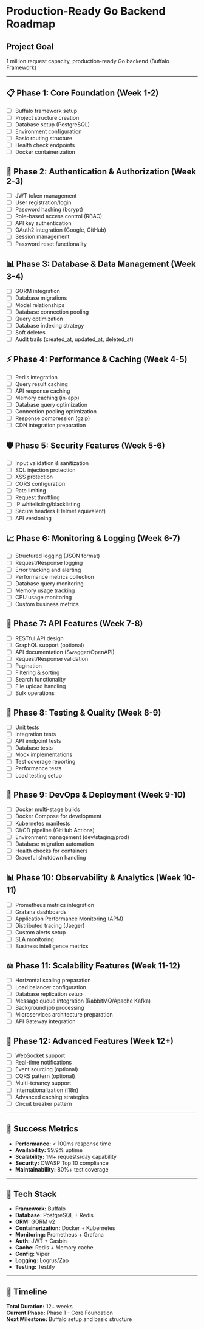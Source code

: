 # Production-Ready Go Backend Roadmap

## Project Goal
1 million request capacity, production-ready Go backend (Buffalo Framework)

---

## 📋 Phase 1: Core Foundation (Week 1-2)
- [ ] Buffalo framework setup
- [ ] Project structure creation
- [ ] Database setup (PostgreSQL)
- [ ] Environment configuration
- [ ] Basic routing structure
- [ ] Health check endpoints
- [ ] Docker containerization

## 🔐 Phase 2: Authentication & Authorization (Week 2-3)
- [ ] JWT token management
- [ ] User registration/login
- [ ] Password hashing (bcrypt)
- [ ] Role-based access control (RBAC)
- [ ] API key authentication
- [ ] OAuth2 integration (Google, GitHub)
- [ ] Session management
- [ ] Password reset functionality

## 📊 Phase 3: Database & Data Management (Week 3-4)
- [ ] GORM integration
- [ ] Database migrations
- [ ] Model relationships
- [ ] Database connection pooling
- [ ] Query optimization
- [ ] Database indexing strategy
- [ ] Soft deletes
- [ ] Audit trails (created_at, updated_at, deleted_at)

## ⚡ Phase 4: Performance & Caching (Week 4-5)
- [ ] Redis integration
- [ ] Query result caching
- [ ] API response caching
- [ ] Memory caching (in-app)
- [ ] Database query optimization
- [ ] Connection pooling optimization
- [ ] Response compression (gzip)
- [ ] CDN integration preparation

## 🛡️ Phase 5: Security Features (Week 5-6)
- [ ] Input validation & sanitization
- [ ] SQL injection protection
- [ ] XSS protection
- [ ] CORS configuration
- [ ] Rate limiting
- [ ] Request throttling
- [ ] IP whitelisting/blacklisting
- [ ] Secure headers (Helmet equivalent)
- [ ] API versioning

## 📈 Phase 6: Monitoring & Logging (Week 6-7)
- [ ] Structured logging (JSON format)
- [ ] Request/Response logging
- [ ] Error tracking and alerting
- [ ] Performance metrics collection
- [ ] Database query monitoring
- [ ] Memory usage tracking
- [ ] CPU usage monitoring
- [ ] Custom business metrics

## 🔄 Phase 7: API Features (Week 7-8)
- [ ] RESTful API design
- [ ] GraphQL support (optional)
- [ ] API documentation (Swagger/OpenAPI)
- [ ] Request/Response validation
- [ ] Pagination
- [ ] Filtering & sorting
- [ ] Search functionality
- [ ] File upload handling
- [ ] Bulk operations

## 🧪 Phase 8: Testing & Quality (Week 8-9)
- [ ] Unit tests
- [ ] Integration tests
- [ ] API endpoint tests
- [ ] Database tests
- [ ] Mock implementations
- [ ] Test coverage reporting
- [ ] Performance tests
- [ ] Load testing setup

## 🚀 Phase 9: DevOps & Deployment (Week 9-10)
- [ ] Docker multi-stage builds
- [ ] Docker Compose for development
- [ ] Kubernetes manifests
- [ ] CI/CD pipeline (GitHub Actions)
- [ ] Environment management (dev/staging/prod)
- [ ] Database migration automation
- [ ] Health checks for containers
- [ ] Graceful shutdown handling

## 📊 Phase 10: Observability & Analytics (Week 10-11)
- [ ] Prometheus metrics integration
- [ ] Grafana dashboards
- [ ] Application Performance Monitoring (APM)
- [ ] Distributed tracing (Jaeger)
- [ ] Custom alerts setup
- [ ] SLA monitoring
- [ ] Business intelligence metrics

## ⚖️ Phase 11: Scalability Features (Week 11-12)
- [ ] Horizontal scaling preparation
- [ ] Load balancer configuration
- [ ] Database replication setup
- [ ] Message queue integration (RabbitMQ/Apache Kafka)
- [ ] Background job processing
- [ ] Microservices architecture preparation
- [ ] API Gateway integration

## 🔧 Phase 12: Advanced Features (Week 12+)
- [ ] WebSocket support
- [ ] Real-time notifications
- [ ] Event sourcing (optional)
- [ ] CQRS pattern (optional)
- [ ] Multi-tenancy support
- [ ] Internationalization (i18n)
- [ ] Advanced caching strategies
- [ ] Circuit breaker pattern

---

## 🎯 Success Metrics
- **Performance:** < 100ms response time
- **Availability:** 99.9% uptime
- **Scalability:** 1M+ requests/day capability
- **Security:** OWASP Top 10 compliance
- **Maintainability:** 80%+ test coverage

---

## 📝 Tech Stack
- **Framework:** Buffalo
- **Database:** PostgreSQL + Redis
- **ORM:** GORM v2
- **Containerization:** Docker + Kubernetes
- **Monitoring:** Prometheus + Grafana
- **Auth:** JWT + Casbin
- **Cache:** Redis + Memory cache
- **Config:** Viper
- **Logging:** Logrus/Zap
- **Testing:** Testify

---

## 📅 Timeline
**Total Duration:** 12+ weeks  
**Current Phase:** Phase 1 - Core Foundation  
**Next Milestone:** Buffalo setup and basic structure 